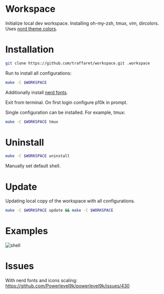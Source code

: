 # Workspace
Initialize local dev workspace.
Installing oh-my-zsh, tmux, vim, dircolors.
Uses [nord theme colors](https://www.nordtheme.com/).

# Installation
```bash
git clone https://github.com/traffaret/workspace.git .workspace
```

Run to install all configurations:
```bash
make -C $WORKSPACE
```

Additionally install [nerd fonts](https://www.nerdfonts.com/).

Exit from terminal. On first login configure p10k in prompt.

Single configuration can be installed. For example, tmux:
```bash
make -C $WORKSPACE tmux
```

# Uninstall
```bash
make -C $WORKSPACE uninstall
```
Manually set default shell.

# Update
Updating local copy of the workspace with all configurations.

```bash
make -C $WORKSPACE update && make -C $WORKSPACE
```

# Examples

![shell](https://user-images.githubusercontent.com/3088123/129407279-59569b57-1e74-44b0-9280-550b0582ab6b.png)

# Issues

With nerd fonts and icons scaling: https://github.com/Powerlevel9k/powerlevel9k/issues/430

